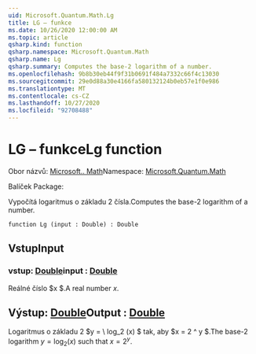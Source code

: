 ```yaml
---
uid: Microsoft.Quantum.Math.Lg
title: LG – funkce
ms.date: 10/26/2020 12:00:00 AM
ms.topic: article
qsharp.kind: function
qsharp.namespace: Microsoft.Quantum.Math
qsharp.name: Lg
qsharp.summary: Computes the base-2 logarithm of a number.
ms.openlocfilehash: 9b8b30eb44f9f31b0691f484a7332c66f4c13030
ms.sourcegitcommit: 29e0d88a30e4166fa580132124b0eb57e1f0e986
ms.translationtype: MT
ms.contentlocale: cs-CZ
ms.lasthandoff: 10/27/2020
ms.locfileid: "92708488"
---
```

# <a name="lg-function"></a><span data-ttu-id="24c2d-102">LG – funkce</span><span class="sxs-lookup"><span data-stu-id="24c2d-102">Lg function</span></span>

<span data-ttu-id="24c2d-103">Obor názvů: [Microsoft.. Math](xref:Microsoft.Quantum.Math)</span><span class="sxs-lookup"><span data-stu-id="24c2d-103">Namespace: [Microsoft.Quantum.Math](xref:Microsoft.Quantum.Math)</span></span>

<span data-ttu-id="24c2d-104">Balíček [](https://nuget.org/packages/)</span><span class="sxs-lookup"><span data-stu-id="24c2d-104">Package: [](https://nuget.org/packages/)</span></span>


<span data-ttu-id="24c2d-105">Vypočítá logaritmus o základu 2 čísla.</span><span class="sxs-lookup"><span data-stu-id="24c2d-105">Computes the base-2 logarithm of a number.</span></span>

```qsharp
function Lg (input : Double) : Double
```


## <a name="input"></a><span data-ttu-id="24c2d-106">Vstup</span><span class="sxs-lookup"><span data-stu-id="24c2d-106">Input</span></span>

### <a name="input--double"></a><span data-ttu-id="24c2d-107">vstup: [Double](xref:microsoft.quantum.lang-ref.double)</span><span class="sxs-lookup"><span data-stu-id="24c2d-107">input : [Double](xref:microsoft.quantum.lang-ref.double)</span></span>

<span data-ttu-id="24c2d-108">Reálné číslo $x $.</span><span class="sxs-lookup"><span data-stu-id="24c2d-108">A real number $x$.</span></span>



## <a name="output--double"></a><span data-ttu-id="24c2d-109">Výstup: [Double](xref:microsoft.quantum.lang-ref.double)</span><span class="sxs-lookup"><span data-stu-id="24c2d-109">Output : [Double](xref:microsoft.quantum.lang-ref.double)</span></span>

<span data-ttu-id="24c2d-110">Logaritmus o základu 2 $y = \ log_2 (x) $ tak, aby $x = 2 ^ y $.</span><span class="sxs-lookup"><span data-stu-id="24c2d-110">The base-2 logarithm $y = \log_2(x)$ such that $x = 2^y$.</span></span>